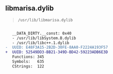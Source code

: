 ## libmarisa.dylib

> `/usr/lib/libmarisa.dylib`

```diff

   __DATA_DIRTY.__const: 0x40
   - /usr/lib/libSystem.B.dylib
   - /usr/lib/libc++.1.dylib
-  UUID: E48F3A15-2B2D-30FE-8AA0-F2224A193F57
+  UUID: 52549DD3-BB21-349D-BD42-59223ADB6E3D
   Functions: 345
   Symbols:   635
   CStrings:  122

```
